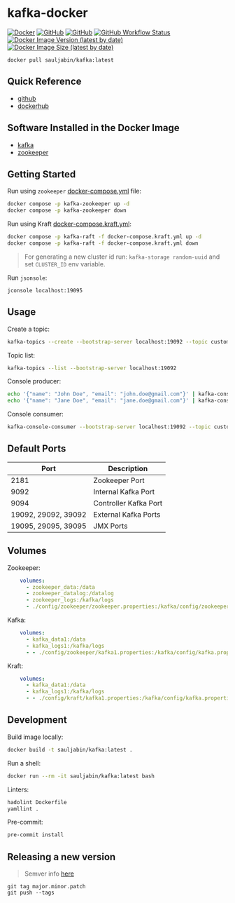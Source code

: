 # kafka-docker

<a href="https://www.docker.com/"><img alt="Docker" src="https://img.shields.io/badge/-docker-blue?logo=docker&logoColor=white"></a>
<a href="https://github.com/sauljabin/kafka-docker"><img alt="GitHub" src="https://img.shields.io/badge/status-active-brightgreen"></a>
<a href="https://github.com/sauljabin/kafka-docker/blob/main/LICENSE"><img alt="GitHub" src="https://img.shields.io/github/license/sauljabin/kafka-docker"></a>
<a href="https://github.com/sauljabin/kafka-docker/actions/workflows/main.yml"><img alt="GitHub Workflow Status" src="https://img.shields.io/github/workflow/status/sauljabin/kafka-docker/CI%20to%20Docker%20Hub"></a>
<a href="https://hub.docker.com/r/sauljabin/kafka"><img alt="Docker Image Version (latest by date)" src="https://img.shields.io/docker/v/sauljabin/kafka"></a>
<a href="https://hub.docker.com/r/sauljabin/kafka"><img alt="Docker Image Size (latest by date)" src="https://img.shields.io/docker/image-size/sauljabin/kafka"></a>

```
docker pull sauljabin/kafka:latest
```

## Quick Reference

- [github](https://github.com/sauljabin/kafka-docker)
- [dockerhub](https://hub.docker.com/r/sauljabin/kafka)

## Software Installed in the Docker Image

- [kafka](https://kafka.apache.org)
- [zookeeper](https://zookeeper.apache.org)

## Getting Started

Run using `zookeeper` [docker-compose.yml](docker-compose.yml) file:
```sh
docker compose -p kafka-zookeeper up -d
docker compose -p kafka-zookeeper down
```

Run using Kraft [docker-compose.kraft.yml](docker-compose.kraft.yml):
```sh
docker compose -p kafka-raft -f docker-compose.kraft.yml up -d
docker compose -p kafka-raft -f docker-compose.kraft.yml down
```

> For generating a new cluster id run: `kafka-storage random-uuid` and set `CLUSTER_ID` env variable.

Run `jsonsole`:
```
jconsole localhost:19095
```

## Usage

Create a topic:
```sh
kafka-topics --create --bootstrap-server localhost:19092 --topic customers
```

Topic list:
```sh
kafka-topics --list --bootstrap-server localhost:19092
```

Console producer:
```sh
echo '{"name": "John Doe", "email": "john.doe@gmail.com"}' | kafka-console-producer --broker-list localhost:19092 --topic customers
echo '{"name": "Jane Doe", "email": "jane.doe@gmail.com"}' | kafka-console-producer --broker-list localhost:19092 --topic customers
```

Console consumer:
```sh
kafka-console-consumer --bootstrap-server localhost:19092 --topic customers --from-beginning
```

## Default Ports

| Port | Description         |
| ---- | ------------------- |
| 2181 | Zookeeper Port      |
| 9092 | Internal Kafka Port |
| 9094 | Controller Kafka Port |
| 19092, 29092, 39092 | External Kafka Ports |
| 19095, 29095, 39095 | JMX Ports |

## Volumes

Zookeeper:
```yaml
    volumes:
      - zookeeper_data:/data
      - zookeeper_datalog:/datalog
      - zookeeper_logs:/kafka/logs
      - ./config/zookeeper/zookeeper.properties:/kafka/config/zookeeper.properties
```

Kafka:
```yaml
    volumes:
      - kafka_data1:/data
      - kafka_logs1:/kafka/logs
      - - ./config/zookeeper/kafka1.properties:/kafka/config/kafka.properties
```

Kraft:
```yaml
    volumes:
      - kafka_data1:/data
      - kafka_logs1:/kafka/logs
      - - ./config/kraft/kafka1.properties:/kafka/config/kafka.properties
```

## Development

Build image locally:
```sh
docker build -t sauljabin/kafka:latest .
```

Run a shell:
```sh
docker run --rm -it sauljabin/kafka:latest bash
```

Linters:
```sh
hadolint Dockerfile
yamllint .
```

Pre-commit:
```sh
pre-commit install
```

## Releasing a new version

> Semver info [here](https://semver.org/)

```
git tag major.minor.patch
git push --tags
```
